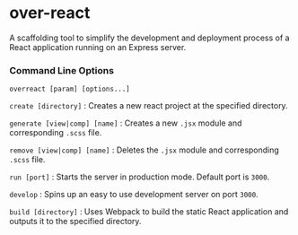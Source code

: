 # over-react

A scaffolding tool to simplify the development and deployment process of a React application running on an Express server.


### Command Line Options

```
overreact [param] [options...]
```

`create [directory]` : Creates a new react project at the specified directory.

`generate [view|comp] [name]` : Creates a new `.jsx` module and corresponding `.scss` file.

`remove [view|comp] [name]` : Deletes the `.jsx` module and corresponding `.scss` file.

`run [port]` : Starts the server in production mode. Default port is `3000`.

`develop` : Spins up an easy to use development server on port `3000`.

`build [directory]` : Uses Webpack to build the static React application and outputs it to the specified directory.
